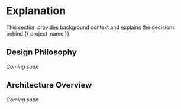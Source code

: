 # Explanation

This section provides background context and explains the decisions behind {{ project_name }}.

## Design Philosophy

*Coming soon*

## Architecture Overview

*Coming soon*
